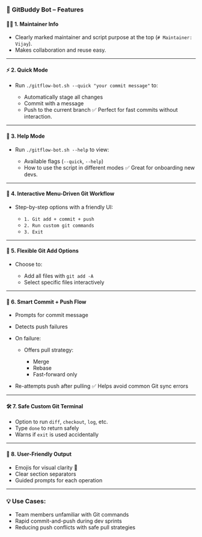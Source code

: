 

### 🚀 **GitBuddy Bot – Features**

#### 🧑‍💻 1. **Maintainer Info**

* Clearly marked maintainer and script purpose at the top (`# Maintainer: Vijay`).
* Makes collaboration and reuse easy.

---

#### ⚡ 2. **Quick Mode**

* Run `./gitflow-bot.sh --quick "your commit message"` to:

  * Automatically stage all changes
  * Commit with a message
  * Push to the current branch
    ✅ Perfect for fast commits without interaction.

---

#### 📘 3. **Help Mode**

* Run `./gitflow-bot.sh --help` to view:

  * Available flags (`--quick`, `--help`)
  * How to use the script in different modes
    ✅ Great for onboarding new devs.

---

#### 🤖 4. **Interactive Menu-Driven Git Workflow**

* Step-by-step options with a friendly UI:

  * `1. Git add + commit + push`
  * `2. Run custom git commands`
  * `3. Exit`

---

#### 📁 5. **Flexible Git Add Options**

* Choose to:

  * Add all files with `git add -A`
  * Select specific files interactively

---

#### 🧠 6. **Smart Commit + Push Flow**

* Prompts for commit message
* Detects push failures
* On failure:

  * Offers pull strategy:

    * Merge
    * Rebase
    * Fast-forward only
* Re-attempts push after pulling
  ✅ Helps avoid common Git sync errors

---

#### 🛠️ 7. **Safe Custom Git Terminal**

* Option to run `diff`, `checkout`, `log`, etc.
* Type `done` to return safely
* Warns if `exit` is used accidentally

---

#### 🧼 8. **User-Friendly Output**

* Emojis for visual clarity 🧠
* Clear section separators
* Guided prompts for each operation

---

### 💡 Use Cases:

* Team members unfamiliar with Git commands
* Rapid commit-and-push during dev sprints
* Reducing push conflicts with safe pull strategies


